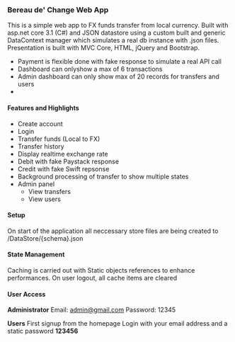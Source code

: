 ### Bereau de' Change Web App
This is a simple web app to FX funds transfer from local currency. Built with asp.net core 3.1 (C#) and JSON datastore using a custom built and generic DataContext manager which simulates a real db instance with .json files.
Presentation is built with MVC Core, HTML, jQuery and Bootstrap.

- Payment is flexible done with fake response to simulate a real API call
- Dashboard can onlyshow a max of 6 transactions
- Admin dashboard can only show max of 20 records for transfers and users
- 

#### Features and Highlights
- Create account
- Login
- Transfer funds (Local to FX)
- Transfer history
- Display realtime exchange rate
- Debit with fake Paystack response
- Credit with fake Swift repsonse
- Background processing of transfer to show multiple states
- Admin panel
	- View transfers
	- View users

#### Setup
On start of the application all neccessary store files are being created to /DataStore/{schema}.json

#### State Management
Caching is carried out with Static objects references to enhance performances. On user logout, all cache items are cleared

#### User Access
**Administrator**
Email: admin@gmail.com
Password: 12345

**Users**
First signup from the homepage
Login with your email address and a static password **123456**